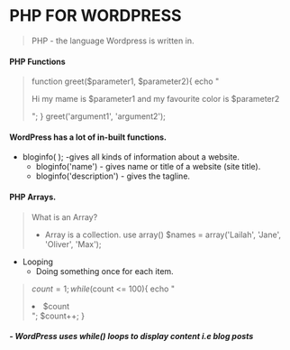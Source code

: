 # PHP FOR WORDPRESS
> PHP - the language Wordpress is written in.

#### PHP Functions
> function greet($parameter1, $parameter2){
>    echo "<p>Hi my mame is $parameter1 and my favourite color is $parameter2</p>";
>}
>greet('argument1', 'argument2');

####  WordPress has a lot of in-built functions.
- bloginfo( ); -gives all kinds of information about a website. 
     - bloginfo('name') - gives name or title of a website (site title).
     - bloginfo('description') - gives the tagline.


#### PHP Arrays.
> What is an Array?
> - Array is a collection.
> use array()
> $names = array('Lailah', 'Jane', 'Oliver', 'Max');

- Looping
     - Doing something once for each item.
> $count = 1;
>while($count <= 100){
>    echo "<li>$count</li>";
>      $count++;
>}
##### - WordPress uses while() loops to display content i.e  blog posts


